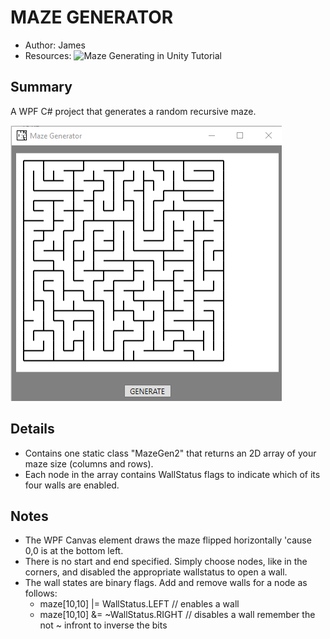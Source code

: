 # MAZE GENERATOR
- Author: James
- Resources: ![Maze Generating in Unity Tutorial](https://www.youtube.com/watch?v=ya1HyptE5uc&list=WL&index=3&t=255s)

## Summary
A WPF C# project that generates a random recursive maze.

![Screenshot of Application](https://github.com/jamestechpublic/MazeGenerator/blob/master/Screenshot%202024-04-18%20103418.png)

## Details
- Contains one static class "MazeGen2" that returns an 2D array of your maze size (columns and rows).
- Each node in the array contains WallStatus flags to indicate which of its four walls are enabled.

## Notes
- The WPF Canvas element draws the maze flipped horizontally 'cause 0,0 is at the bottom left.
- There is no start and end specified. Simply choose nodes, like in the corners, and disabled the appropriate wallstatus to open a wall.
- The wall states are binary flags. Add and remove walls for a node as follows:
  - maze[10,10] |= WallStatus.LEFT   // enables a wall
  - maze[10,10] &= ~WallStatus.RIGHT  // disables a wall remember the not ~ infront to inverse the bits



